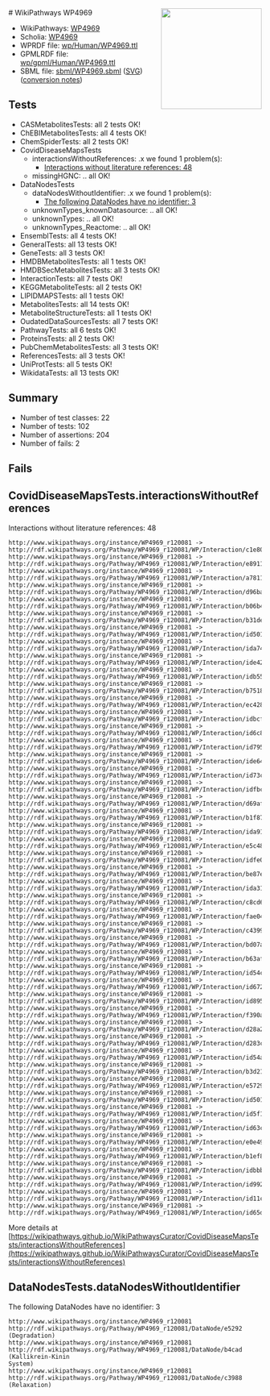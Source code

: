 <img style="float: right; width: 200px" src="../logo.png" />
# WikiPathways WP4969

* WikiPathways: [WP4969](https://identifiers.org/wikipathways:WP4969)
* Scholia: [WP4969](https://scholia.toolforge.org/wikipathways/WP4969)
* WPRDF file: [wp/Human/WP4969.ttl](../wp/Human/WP4969.ttl)
* GPMLRDF file: [wp/gpml/Human/WP4969.ttl](../wp/gpml/Human/WP4969.ttl)
* SBML file: [sbml/WP4969.sbml](../sbml/WP4969.sbml) ([SVG](../sbml/WP4969.svg)) ([conversion notes](../sbml/WP4969.txt))

## Tests
* CASMetabolitesTests: all 2 tests OK!
* ChEBIMetabolitesTests: all 4 tests OK!
* ChemSpiderTests: all 2 tests OK!
* CovidDiseaseMapsTests
    * interactionsWithoutReferences: .x we found 1 problem(s):
        * [Interactions without literature references: 48](#9701cd46)
    * missingHGNC: .. all OK!
* DataNodesTests
    * dataNodesWithoutIdentifier: .x we found 1 problem(s):
        * [The following DataNodes have no identifier: 3](#d2d32fa2)
    * unknownTypes_knownDatasource: .. all OK!
    * unknownTypes: .. all OK!
    * unknownTypes_Reactome: .. all OK!
* EnsemblTests: all 4 tests OK!
* GeneralTests: all 13 tests OK!
* GeneTests: all 3 tests OK!
* HMDBMetabolitesTests: all 1 tests OK!
* HMDBSecMetabolitesTests: all 3 tests OK!
* InteractionTests: all 7 tests OK!
* KEGGMetaboliteTests: all 2 tests OK!
* LIPIDMAPSTests: all 1 tests OK!
* MetabolitesTests: all 14 tests OK!
* MetaboliteStructureTests: all 1 tests OK!
* OudatedDataSourcesTests: all 7 tests OK!
* PathwayTests: all 6 tests OK!
* ProteinsTests: all 2 tests OK!
* PubChemMetabolitesTests: all 3 tests OK!
* ReferencesTests: all 3 tests OK!
* UniProtTests: all 5 tests OK!
* WikidataTests: all 13 tests OK!


## Summary

* Number of test classes: 22
* Number of tests: 102
* Number of assertions: 204
* Number of fails: 2

## Fails

<a name="9701cd46" />

## CovidDiseaseMapsTests.interactionsWithoutReferences

Interactions without literature references: 48
```
http://www.wikipathways.org/instance/WP4969_r120081 -> http://rdf.wikipathways.org/Pathway/WP4969_r120081/WP/Interaction/c1e80
http://www.wikipathways.org/instance/WP4969_r120081 -> http://rdf.wikipathways.org/Pathway/WP4969_r120081/WP/Interaction/e8911
http://www.wikipathways.org/instance/WP4969_r120081 -> http://rdf.wikipathways.org/Pathway/WP4969_r120081/WP/Interaction/a7811
http://www.wikipathways.org/instance/WP4969_r120081 -> http://rdf.wikipathways.org/Pathway/WP4969_r120081/WP/Interaction/d96ba
http://www.wikipathways.org/instance/WP4969_r120081 -> http://rdf.wikipathways.org/Pathway/WP4969_r120081/WP/Interaction/b06b4
http://www.wikipathways.org/instance/WP4969_r120081 -> http://rdf.wikipathways.org/Pathway/WP4969_r120081/WP/Interaction/b31de
http://www.wikipathways.org/instance/WP4969_r120081 -> http://rdf.wikipathways.org/Pathway/WP4969_r120081/WP/Interaction/id501f9be8_2
http://www.wikipathways.org/instance/WP4969_r120081 -> http://rdf.wikipathways.org/Pathway/WP4969_r120081/WP/Interaction/ida74e8c
http://www.wikipathways.org/instance/WP4969_r120081 -> http://rdf.wikipathways.org/Pathway/WP4969_r120081/WP/Interaction/ide42ad8d5
http://www.wikipathways.org/instance/WP4969_r120081 -> http://rdf.wikipathways.org/Pathway/WP4969_r120081/WP/Interaction/idb55155be
http://www.wikipathways.org/instance/WP4969_r120081 -> http://rdf.wikipathways.org/Pathway/WP4969_r120081/WP/Interaction/b7518
http://www.wikipathways.org/instance/WP4969_r120081 -> http://rdf.wikipathways.org/Pathway/WP4969_r120081/WP/Interaction/ec428
http://www.wikipathways.org/instance/WP4969_r120081 -> http://rdf.wikipathways.org/Pathway/WP4969_r120081/WP/Interaction/idbcf919df
http://www.wikipathways.org/instance/WP4969_r120081 -> http://rdf.wikipathways.org/Pathway/WP4969_r120081/WP/Interaction/id6c85e882
http://www.wikipathways.org/instance/WP4969_r120081 -> http://rdf.wikipathways.org/Pathway/WP4969_r120081/WP/Interaction/id7951d7ac
http://www.wikipathways.org/instance/WP4969_r120081 -> http://rdf.wikipathways.org/Pathway/WP4969_r120081/WP/Interaction/ide64f6ad9
http://www.wikipathways.org/instance/WP4969_r120081 -> http://rdf.wikipathways.org/Pathway/WP4969_r120081/WP/Interaction/id73c52fb1
http://www.wikipathways.org/instance/WP4969_r120081 -> http://rdf.wikipathways.org/Pathway/WP4969_r120081/WP/Interaction/idfbc3672
http://www.wikipathways.org/instance/WP4969_r120081 -> http://rdf.wikipathways.org/Pathway/WP4969_r120081/WP/Interaction/d69af
http://www.wikipathways.org/instance/WP4969_r120081 -> http://rdf.wikipathways.org/Pathway/WP4969_r120081/WP/Interaction/b1f87
http://www.wikipathways.org/instance/WP4969_r120081 -> http://rdf.wikipathways.org/Pathway/WP4969_r120081/WP/Interaction/ida91dd59d
http://www.wikipathways.org/instance/WP4969_r120081 -> http://rdf.wikipathways.org/Pathway/WP4969_r120081/WP/Interaction/e5c48
http://www.wikipathways.org/instance/WP4969_r120081 -> http://rdf.wikipathways.org/Pathway/WP4969_r120081/WP/Interaction/idfe038846
http://www.wikipathways.org/instance/WP4969_r120081 -> http://rdf.wikipathways.org/Pathway/WP4969_r120081/WP/Interaction/be87e
http://www.wikipathways.org/instance/WP4969_r120081 -> http://rdf.wikipathways.org/Pathway/WP4969_r120081/WP/Interaction/ida315d709
http://www.wikipathways.org/instance/WP4969_r120081 -> http://rdf.wikipathways.org/Pathway/WP4969_r120081/WP/Interaction/c8cd6
http://www.wikipathways.org/instance/WP4969_r120081 -> http://rdf.wikipathways.org/Pathway/WP4969_r120081/WP/Interaction/fae04
http://www.wikipathways.org/instance/WP4969_r120081 -> http://rdf.wikipathways.org/Pathway/WP4969_r120081/WP/Interaction/c4399
http://www.wikipathways.org/instance/WP4969_r120081 -> http://rdf.wikipathways.org/Pathway/WP4969_r120081/WP/Interaction/bd07a
http://www.wikipathways.org/instance/WP4969_r120081 -> http://rdf.wikipathways.org/Pathway/WP4969_r120081/WP/Interaction/b63af
http://www.wikipathways.org/instance/WP4969_r120081 -> http://rdf.wikipathways.org/Pathway/WP4969_r120081/WP/Interaction/id54c92813
http://www.wikipathways.org/instance/WP4969_r120081 -> http://rdf.wikipathways.org/Pathway/WP4969_r120081/WP/Interaction/id672631f5
http://www.wikipathways.org/instance/WP4969_r120081 -> http://rdf.wikipathways.org/Pathway/WP4969_r120081/WP/Interaction/id8956bc93
http://www.wikipathways.org/instance/WP4969_r120081 -> http://rdf.wikipathways.org/Pathway/WP4969_r120081/WP/Interaction/f390a
http://www.wikipathways.org/instance/WP4969_r120081 -> http://rdf.wikipathways.org/Pathway/WP4969_r120081/WP/Interaction/d28a2
http://www.wikipathways.org/instance/WP4969_r120081 -> http://rdf.wikipathways.org/Pathway/WP4969_r120081/WP/Interaction/d283c
http://www.wikipathways.org/instance/WP4969_r120081 -> http://rdf.wikipathways.org/Pathway/WP4969_r120081/WP/Interaction/id54a8211b
http://www.wikipathways.org/instance/WP4969_r120081 -> http://rdf.wikipathways.org/Pathway/WP4969_r120081/WP/Interaction/b3d21
http://www.wikipathways.org/instance/WP4969_r120081 -> http://rdf.wikipathways.org/Pathway/WP4969_r120081/WP/Interaction/e5729
http://www.wikipathways.org/instance/WP4969_r120081 -> http://rdf.wikipathways.org/Pathway/WP4969_r120081/WP/Interaction/id501f9be8_1
http://www.wikipathways.org/instance/WP4969_r120081 -> http://rdf.wikipathways.org/Pathway/WP4969_r120081/WP/Interaction/id5f119cca
http://www.wikipathways.org/instance/WP4969_r120081 -> http://rdf.wikipathways.org/Pathway/WP4969_r120081/WP/Interaction/id63c55d3
http://www.wikipathways.org/instance/WP4969_r120081 -> http://rdf.wikipathways.org/Pathway/WP4969_r120081/WP/Interaction/e0e49
http://www.wikipathways.org/instance/WP4969_r120081 -> http://rdf.wikipathways.org/Pathway/WP4969_r120081/WP/Interaction/b1ef8
http://www.wikipathways.org/instance/WP4969_r120081 -> http://rdf.wikipathways.org/Pathway/WP4969_r120081/WP/Interaction/idbbb881c9
http://www.wikipathways.org/instance/WP4969_r120081 -> http://rdf.wikipathways.org/Pathway/WP4969_r120081/WP/Interaction/id99222b0a
http://www.wikipathways.org/instance/WP4969_r120081 -> http://rdf.wikipathways.org/Pathway/WP4969_r120081/WP/Interaction/id11cf8705
http://www.wikipathways.org/instance/WP4969_r120081 -> http://rdf.wikipathways.org/Pathway/WP4969_r120081/WP/Interaction/id65de959d
```

More details at [https://wikipathways.github.io/WikiPathwaysCurator/CovidDiseaseMapsTests/interactionsWithoutReferences](https://wikipathways.github.io/WikiPathwaysCurator/CovidDiseaseMapsTests/interactionsWithoutReferences)

<a name="d2d32fa2" />

## DataNodesTests.dataNodesWithoutIdentifier

The following DataNodes have no identifier: 3
```
http://www.wikipathways.org/instance/WP4969_r120081 http://rdf.wikipathways.org/Pathway/WP4969_r120081/DataNode/e5292 (Degradation)
http://www.wikipathways.org/instance/WP4969_r120081 http://rdf.wikipathways.org/Pathway/WP4969_r120081/DataNode/b4cad (Kallikrein-Kinin
System)
http://www.wikipathways.org/instance/WP4969_r120081 http://rdf.wikipathways.org/Pathway/WP4969_r120081/DataNode/c3988 (Relaxation)
```

